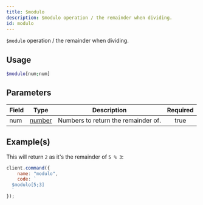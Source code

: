 ```yaml
---
title: $modulo
description: $modulo operation / the remainder when dividing.
id: modulo
---
```


`$modulo` operation / the remainder when dividing.

## Usage

```php
$modulo[num;num]
```

## Parameters

| Field | Type                                                                                              | Description                         | Required |
| ----- | ------------------------------------------------------------------------------------------------- | ----------------------------------- | :------: |
| num   | [number](https://developer.mozilla.org/en-US/docs/Web/JavaScript/Reference/Global_Objects/Number) | Numbers to return the remainder of. |   true   |

## Example(s)

This will return `2` as it's the remainder of `5 % 3`:

```javascript
client.command({
    name: "modulo",
    code: `
  $modulo[5;3]
  `
});
```
